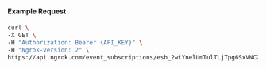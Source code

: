 <!-- Code generated for API Clients. DO NOT EDIT. -->

#### Example Request

```bash
curl \
-X GET \
-H "Authorization: Bearer {API_KEY}" \
-H "Ngrok-Version: 2" \
https://api.ngrok.com/event_subscriptions/esb_2wiYnelUmTulTLjTpg6SxVNCZcI/sources/ip_policy_updated.v0
```
